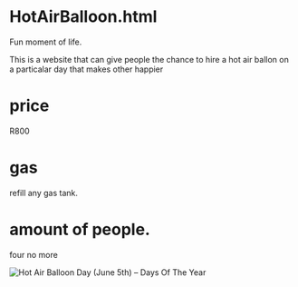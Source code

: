 # HotAirBalloon.html
Fun moment of life. 

This is a website that can give people the chance to hire a hot air ballon on a particalar day that makes other happier 

# price 
R800

# gas 
refill any gas tank. 

# amount of people. 
four no more 

<img src="https://www.daysoftheyear.com/cdn-cgi/image/dpr=1%2Cf=auto%2Cfit=cover%2Cheight=675%2Cmetadata=none%2Conerror=redirect%2Cq=85%2Cwidth=1200/wp-content/uploads/hot-air-balloon-day2.jpg" alt="Hot Air Balloon Day (June 5th) – Days Of The Year"/>



